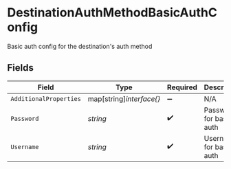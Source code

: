 # DestinationAuthMethodBasicAuthConfig

Basic auth config for the destination's auth method


## Fields

| Field                    | Type                     | Required                 | Description              |
| ------------------------ | ------------------------ | ------------------------ | ------------------------ |
| `AdditionalProperties`   | map[string]*interface{}* | :heavy_minus_sign:       | N/A                      |
| `Password`               | *string*                 | :heavy_check_mark:       | Password for basic auth  |
| `Username`               | *string*                 | :heavy_check_mark:       | Username for basic auth  |